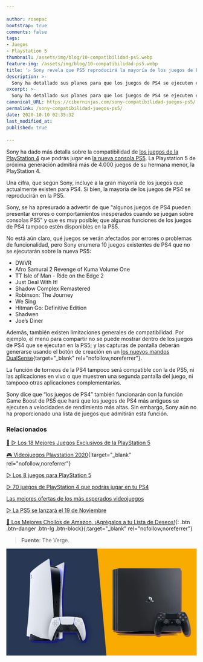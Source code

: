 ```yaml
---

author: rosepac
bootstrap: true
comments: false
tags:
- Juegos
- Playstation 5
thumbnail: /assets/img/blog/10-compatibilidad-ps5.webp
feature-img: /assets/img/blog/10-compatibilidad-ps5.webp
title: '▷ Sony revela que PS5 reproducirá la mayoría de los juegos de PS4, pero algunos podrían presentar errores'
description: >-
  Sony ha detallado sus planes para que los juegos de PS4 se ejecuten en la PS5. La gran mayoría de los juegos más antiguos deberían funcionar en la PS5, pero Sony advierte que algunos pueden presentar errores y una reducción en las funciones disponibles.
excerpt: >-
  Sony ha detallado sus planes para que los juegos de PS4 se ejecuten en la PS5. La gran mayoría de los juegos más antiguos deberían funcionar en la PS5, pero Sony advierte que algunos pueden presentar errores y una reducción en las funciones disponibles.
canonical_URL: https://ciberninjas.com/sony-compatibilidad-juegos-ps5/
permalink: /sony-compatibilidad-juegos-ps5/
date: 2020-10-10 02:35:32
last_modified_at: 
published: true

---
```


Sony ha dado más detalla sobre la compatibilidad de [los juegos de la PlayStation 4](https://ciberninjas.com/mejores-juegos-ps5/) que podrás jugar en [la nueva consola PS5](https://ciberninjas.com/compra-ps5/). La Playstation 5 de próxima generación admitirá más de 4.000 juegos de su hermana menor, la PlayStation 4.

Una cifra, que según Sony, incluye a la gran mayoría de los juegos que actualmente existen para PS4. Si bien, la mayoría de los juegos de PS4 se reproducirán en la PS5.

Sony, se ha apresurado a advertir de que "algunos juegos de PS4 pueden presentar errores o comportamientos inesperados cuando se juegan sobre consolas PS5" y que es muy posible; que algunas funciones de los juegos de PS4 tampoco estén disponibles en la PS5.

No está aún claro, qué juegos se verán afectados por errores o problemas de funcionalidad, pero Sony enumera 10 juegos existentes de PS4 que no se ejecutarán sobre la nueva PS5:

- DWVR
- Afro Samurai 2 Revenge of Kuma Volume One
- TT Isle of Man - Ride on the Edge 2
- Just Deal With It!
- Shadow Complex Remastered
- Robinson: The Journey
- We Sing
- Hitman Go: Definitive Edition
- Shadwen
- Joe’s Diner

Además, también existen limitaciones generales de compatibilidad. Por ejemplo, el menú para compartir no se puede mostrar dentro de los juegos de PS4 que se ejecutan en la PS5; y las capturas de pantalla deberán generarse usando el botón de creación en un [los nuevos mandos DualSense](https://amzn.to/2IjakTP){target="_blank" rel="nofollow,noreferrer"}.

La función de torneos de la PS4 tampoco será compatible con la de PS5, ni las aplicaciones en vivo o que muestren una segunda pantalla del juego, ni tampoco otras aplicaciones complementarias.

Sony dice que “los juegos de PS4” también funcionarán con la función Game Boost de PS5 que hará que los juegos de PS4 más antiguos se ejecuten a velocidades de rendimiento más altas. Sin embargo, Sony aún no ha proporcionado una lista de juegos que admitirán esta función.

### **Relacionados** <!-- omit in toc -->

[🥇 ▷ Los 18 Mejores Juegos Exclusivos de la PlayStation 5](https://ciberninjas.com/juegos-exclusivos-ps5/)

[🎮 Videojuegos Playstation 2020](https://www.amazon.es/shop/cibercursos?listId=3UW0R0XIP0RL4){:target="_blank" rel="nofollow,noreferrer"}

[▷ Los 8 juegos para PlayStation 5](https://ciberninjas.com/rumores-juegos-ps5/)

[▷ 70 juegos de PlayStation 4 que podrás jugar en tu PS4](https://ciberninjas.com/mejores-juegos-ps5/)

[Las mejores ofertas de los más esperados videojuegos](https://ciberninjas.com/videojuegos/)

[▷ La PS5 se lanzará el 19 de Noviembre](https://ciberninjas.com/compra-ps5/)

[🛒 Los Mejores Chollos de Amazon, ¡Agrégalos a tu Lista de Deseos!](/amazon/ "Los Mejores Chollos de Amazon, Ofertas Flash, Black Monday y Amazon Prime Day"){: .btn .btn-danger .btn-lg .btn-block}{:target="_blank" rel="nofollow,noreferrer"}

> **Fuente**: The Verge.

![Sony revela que PS5 reproducirá la mayoría de los juegos de PS4, pero algunos podrían presentar errores](/assets/img/blog/10-compatibilidad-ps5.webp "Sony revela que PS5 reproducirá la mayoría de los juegos de PS4, pero algunos podrían presentar errores")
